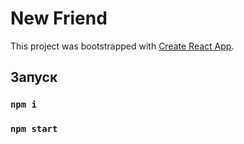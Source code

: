 # New Friend

This project was bootstrapped with [Create React App](https://github.com/facebook/create-react-app).

## Запуск

### `npm i`

### `npm start`